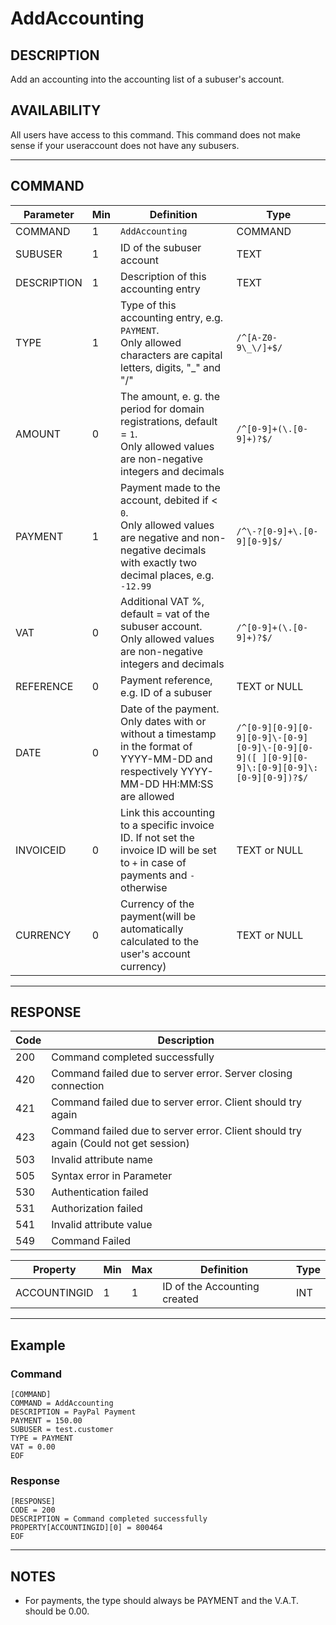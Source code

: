 # AddAccounting

## DESCRIPTION
Add an accounting into the accounting list of a subuser's account.

## AVAILABILITY
All users have access to this command. This command does not make sense if your useraccount does not have any subusers.

----
## COMMAND

Parameter | Min | Definition | Type
---- | ---- | ---- | ----
COMMAND | 1 | `AddAccounting` | COMMAND
SUBUSER | 1 | ID of the subuser account | TEXT
DESCRIPTION | 1 | Description of this accounting entry | TEXT
TYPE | 1 | Type of this accounting entry, e.g. `PAYMENT`.<br> Only allowed characters are capital letters, digits, "_" and "/"| `/^[A-Z0-9\_\/]+$/`
AMOUNT | 0 | The amount, e. g. the period for domain registrations, default = `1`. <br> Only allowed values are non-negative integers and decimals | `/^[0-9]+(\.[0-9]+)?$/`
PAYMENT | 1 | Payment made to the account, debited if < `0`. <br> Only allowed values are negative and non-negative decimals with exactly two decimal places, e.g. `-12.99`  | `/^\-?[0-9]+\.[0-9][0-9]$/`
VAT | 0 | Additional VAT %, default = vat of the subuser account. <br> Only allowed values are non-negative integers and decimals | `/^[0-9]+(\.[0-9]+)?$/`
REFERENCE | 0 | Payment reference, e.g. ID of a subuser | TEXT or NULL
DATE | 0 | Date of the payment.<br> Only dates with or without a timestamp in the format of YYYY-MM-DD and respectively YYYY-MM-DD HH:MM:SS are allowed | `/^[0-9][0-9][0-9][0-9]\-[0-9][0-9]\-[0-9][0-9]([ ][0-9][0-9]\:[0-9][0-9]\:[0-9][0-9])?$/`
INVOICEID | 0 | Link this accounting to a specific invoice ID. If not set the invoice ID will be set to `+` in case of payments and `-` otherwise | TEXT or NULL
CURRENCY | 0 | Currency of the payment(will be automatically calculated to the user's account currency) | TEXT or NULL

----
## RESPONSE

Code | Description
---- | ----
200 | Command completed successfully
420 | Command failed due to server error. Server closing connection
421 | Command failed due to server error. Client should try again
423 | Command failed due to server error. Client should try again (Could not get session)
503 | Invalid attribute name
505 | Syntax error in Parameter
530 | Authentication failed
531 | Authorization failed
541 | Invalid attribute value
549 | Command Failed


Property | Min | Max | Definition | Type
---- | ---- | ---- | ---- | ----
ACCOUNTINGID | 1 | 1 | ID of the Accounting created | INT

----
## Example

### Command

```
[COMMAND]
COMMAND = AddAccounting
DESCRIPTION = PayPal Payment
PAYMENT = 150.00
SUBUSER = test.customer
TYPE = PAYMENT
VAT = 0.00
EOF
```
### Response

```
[RESPONSE]
CODE = 200
DESCRIPTION = Command completed successfully
PROPERTY[ACCOUNTINGID][0] = 800464
EOF
```

----
## NOTES

* For payments, the type should always be PAYMENT and the V.A.T. should be 0.00.
